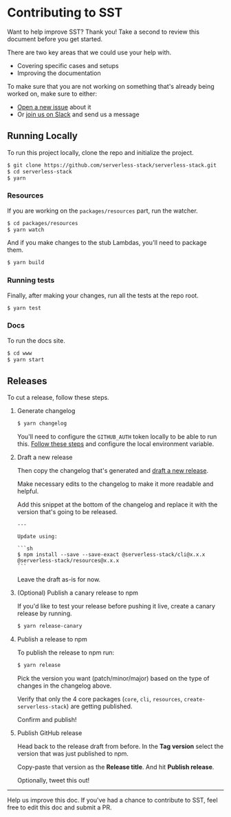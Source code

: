 # Contributing to SST

Want to help improve SST? Thank you! Take a second to review this document before you get started.

There are two key areas that we could use your help with.

- Covering specific cases and setups
- Improving the documentation

To make sure that you are not working on something that's already being worked on, make sure to either:

- [Open a new issue][issue] about it
- Or [join us on Slack][slack] and send us a message

## Running Locally

To run this project locally, clone the repo and initialize the project.

```bash
$ git clone https://github.com/serverless-stack/serverless-stack.git
$ cd serverless-stack
$ yarn
```

### Resources

If you are working on the `packages/resources` part, run the watcher.

```bash
$ cd packages/resources
$ yarn watch
```

And if you make changes to the stub Lambdas, you'll need to package them.

```bash
$ yarn build
```

### Running tests

Finally, after making your changes, run all the tests at the repo root.

```bash
$ yarn test
```

### Docs

To run the docs site.

```bash
$ cd www
$ yarn start
```

## Releases

To cut a release, follow these steps.

1. Generate changelog

   ```bash
   $ yarn changelog
   ```

   You'll need to configure the `GITHUB_AUTH` token locally to be able to run this. [Follow these steps](https://github.com/lerna/lerna-changelog#github-token) and configure the local environment variable.

2. Draft a new release

   Then copy the changelog that's generated and [draft a new release](https://github.com/serverless-stack/serverless-stack/releases/new).

   Make necessary edits to the changelog to make it more readable and helpful.

   Add this snippet at the bottom of the changelog and replace it with the version that's going to be released.

   ````
   ---

   Update using:

   ```sh
   $ npm install --save --save-exact @serverless-stack/cli@x.x.x @serverless-stack/resources@x.x.x
   ```
   ````

   Leave the draft as-is for now.

3. (Optional) Publish a canary release to npm

   If you'd like to test your release before pushing it live, create a canary release by running.

   ```bash
   $ yarn release-canary
   ```

4. Publish a release to npm

   To publish the release to npm run:

   ```bash
   $ yarn release
   ```

   Pick the version you want (patch/minor/major) based on the type of changes in the changelog above.

   Verify that only the 4 core packages (`core`, `cli`, `resources`, `create-serverless-stack`) are getting published.

   Confirm and publish!

5. Publish GitHub release

   Head back to the release draft from before. In the **Tag version** select the version that was just published to npm.

   Copy-paste that version as the **Release title**. And hit **Publish release**.

   Optionally, tweet this out!

---

Help us improve this doc. If you've had a chance to contribute to SST, feel free to edit this doc and submit a PR.

[slack]: https://launchpass.com/serverless-stack
[issue]: https://github.com/serverless-stack/serverless-stack/issues/new
